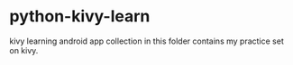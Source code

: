 # python-kivy-learn
kivy learning android app
collection in this folder contains my practice set on kivy.
